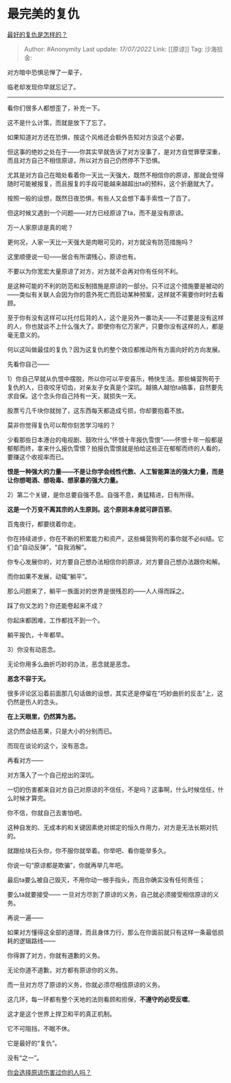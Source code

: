 # 最完美的复仇
[最好的复仇是怎样的？](https://www.zhihu.com/question/24579627/answer/2571651368)

> Author: #Anonymity
> Last update: *17/07/2022*
> Link: [[原谅]]
> Tag:
> 沙海拾金:

对方暗中恐惧忌惮了一辈子，

临老却发现你早就忘记了。

---

看你们很多人都想歪了，补充一下。

这不是什么计策，而就是放下了忘了。

如果知道对方还在恐惧，按这个风格还会额外告知对方没这个必要。

但这事的绝妙之处在于——你其实早就告诉了对方没事了，是对方自觉罪孽深重，而且对方自己不相信原谅，所以对方自己仍然停不下恐惧。

尤其是对方自己在暗处看着你一天比一天强大，既然不相信你的原谅，那就会觉得随时可能被报复，而且报复的手段可能越来越超出ta的预料，这个折磨就大了。

按照一般的设想，既然日夜恐惧，有些人又会想下毒手索性一了百了。

但这时候又遇到一个问题——对方已经原谅了ta，而不是没有原谅。

万一人家原谅是真的呢？

更何况，人家一天比一天强大是肉眼可见的，对方就没有防范措施吗？

这里顺便说一句——居合有所谓残心，原谅也有。

不要以为你宽宏大量原谅了对方，对方就不会再对你有任何不利。

是这种可能的不利的防范和反制措施是原谅的一部分。只不过这个措施要是被动的——类似有关联人会因为你的意外死亡而启动某种预案，这样就不需要你时时去看顾。

至于你有没有这样可以托付后背的人，这个是另外一番功夫——不过要是没有这样的人，你也就谈不上什么强大了。即使你有亿万家产，只要你没有这样的人，都是毫无意义的。

何以这叫做最佳的复仇？因为这复仇的整个效应都推动所有方面向好的方向发展。

先看你自己——

1）你自己早就从仇恨中摆脱，所以你可以平安喜乐，畅快生活。那些蝇营狗苟于复仇的人，日夜咬牙切齿，对亲友子女真是个深坑。越搞人越怕ta搞事，自然要先求自保。这个念头你自己持有一天，就损失一天。

股票亏几千块你就抛了，这东西每天都造成亏损，你却要抱着不放。

莫非你觉得复仇可以帮你刻苦学习啥的？

少看那些日本港台的电视剧、鼓吹什么“怀恨十年报仇雪恨”——怀恨十年一般都是郁郁而终，拿来什么报仇雪恨？拍报仇雪恨就是拍给这些正在郁郁而终的人看的，要赚这个收视率而已。

**恨是一种强大的力量——不是让你学会线性代数、人工智能算法的强大力量，而是让你想喝酒、想吸毒、想家暴的强大力量。**

2）第二个关键，是你总要自强不息。自强不息，勇猛精进，日有所得。

**这是一个万变不离其宗的人生原则。这个原则本身就可辟百邪**。

百鬼夜行，都要绕着你走。

你在持续进步，你在不断的积累能力和资产，这些蝇营狗苟的事你就不必纠结。它们会“自动反弹”，“自我消解”。

你专心发展你的，对方要自己想办法相信你的原谅，对方要自己想办法跟你和解。

而你如果不发展，动辄“躺平”。

那么问题来了，躺平一族面对的世界是很残忍的——人人得而踩之。

踩了你又怎的？你还能卷起来不成？

你起床都困难，工作都找不到一个。

躺平报仇，十年都早。

3）你没有动恶念。

无论你用多么曲折巧妙的办法，恶念就是恶念。

**恶念不容于天。**

很多评论区沿着前面那几句话做的设想，其实还是停留在“巧妙曲折的反击”上，这仍然是伤人的念头。

**在上天眼里，仍然算为恶。**

这仍然会结恶果，只是大小的分别而已。

而现在谈论的这个，没有恶念。

再看对方——

对方落入了一个自己挖出的深坑。

一切的伤害都来自对方自己对原谅的不信任，不是吗？这事啊，什么时候信任，什么时候才算完。

你不信，你就自己去害怕吧。

这种自发的、无成本的和关键因素绝对绑定的恒久作用力，对方是无法长期对抗的。

就跟给块石头你，你不服你就举着。你举吧、看你能举多久。

你说一句“原谅都是欺骗”，你就再举几年吧。

最后ta要么被自己毁灭，不用你动一根手指头，而且你确实没有任何责任；

要么ta就要接受—— 一旦对方尽到了原谅的义务，自己就必须接受相信原谅的义务。

再说一遍——

如果对方懂得这全部的道理，而且身体力行，那么在你面前就只有这样一条最低损耗的逻辑路线——

你得罪了对方，你就有道歉的义务。

无论你道不道歉，对方都有原谅你的义务。

而一旦对方尽了原谅的义务，你就必须尽相信原谅的义务。

这几环，每一环都有整个天地的法则看顾和担保，**不遵守的必受反噬**。

这才是这个世界上捍卫和平的真正机制。

它不可阻挡，不眠不休。

它是最好的“复仇”。

没有“之一”。

[你会选择原谅伤害过你的人吗？](https://www.zhihu.com/question/412000560/answer/1699737693)
